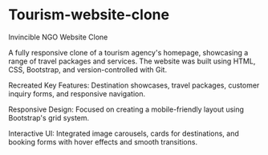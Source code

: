 # Tourism-website-clone
Invincible NGO Website Clone 

A fully responsive clone of a tourism agency's homepage, showcasing a range of travel packages and services. 
The website was built using HTML, CSS, Bootstrap, and version-controlled with Git.

Recreated Key Features: Destination showcases, travel packages, customer inquiry forms, and responsive navigation.

Responsive Design: Focused on creating a mobile-friendly layout using Bootstrap's grid system.

Interactive UI: Integrated image carousels, cards for destinations, and booking forms with hover effects and smooth transitions.
